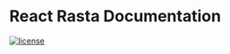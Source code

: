 # React Rasta Documentation

[![license](https://img.shields.io/github/license/ChilliCream/thor-docs.svg)](https://github.com/ChilliCream/thor-docs/blob/master/LICENSE)
